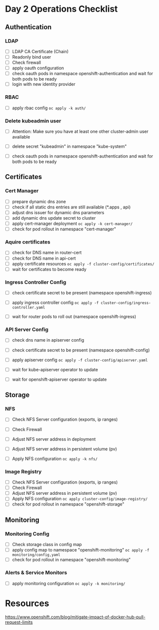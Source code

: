 # Day 2 Operations Checklist


## Authentication

### LDAP

- [ ] LDAP CA Certificate (Chain)
- [ ] Readonly bind user
- [ ] Check firewall
- [ ] apply oauth configuration
- [ ] check oauth pods in namespace openshift-authentication and wait for both pods to be ready
- [ ] login with new identity provider

### RBAC

- [ ] apply rbac config `oc apply -k auth/`


### Delete kubeadmin user

- [ ] Attention: Make sure you have at least one other cluster-admin user available
- [ ] delete secret "kubeadmin" in namespace "kube-system"
- [ ] check oauth pods in namespace openshift-authentication and wait for both pods to be ready


## Certificates

### Cert Manager

- [ ] prepare dynamic dns zone
- [ ] check if all static dns entries are still available (*.apps , api)
- [ ] adjust dns issuer for dynamic dns parameters
- [ ] add dynamic dns update secret to cluster
- [ ] apply cert-manager deployment `oc apply -k cert-manager/`
- [ ] check for pod rollout in namespace "cert-manager"

### Aquire certificates

- [ ] check for DNS name in router-cert
- [ ] check for DNS name in api-cert
- [ ] apply certificate resources `oc apply -f cluster-config/certificates/`
- [ ] wait for certificates to become ready

### Ingress Controller Config

- [ ] check certificate secret to be present (namespace openshift-ingress)
- [ ] apply ingress controller config `oc apply -f cluster-config/ingress-controller.yaml`
- [ ] wait for router pods to roll out (namespace openshift-ingress)


### API Server Config

- [ ] check dns name in apiserver config
- [ ] check certificate secret to be present (namespace openshift-config)
- [ ] apply apiserver config `oc apply -f cluster-config/apiserver.yaml`
- [ ] wait for kube-apiserver operator to update
- [ ] wait for openshift-apiserver operator to update 



## Storage

### NFS

- [ ] Check NFS Server configuration (exports, ip ranges)
- [ ] Check Firewall
- [ ] Adjust NFS server address in deployment
- [ ] Adjust NFS server address in persistent volume (pv)
- [ ] Apply NFS configuration `oc apply -k nfs/`


### Image Registry

- [ ] Check NFS Server configuration (exports, ip ranges)
- [ ] Check Firewall
- [ ] Adjust NFS server address in persistent volume (pv)
- [ ] Apply NFS configuration `oc apply cluster-config/image-registry/` 
- [ ] check for pod rollout in namespace "openshift-storage"

## Monitoring

### Monitoring Config

- [ ] Check storage class in config map
- [ ] apply config map to namespace "openshift-monitoring" `oc apply -f monitoring/config,yaml`
- [ ] check for pod rollout in namespace "openshift-monitoring"

### Alerts & Service Monitors


- [ ] apply monitoring configuration `oc apply -k monitoring/`



# Resources

https://www.openshift.com/blog/mitigate-impact-of-docker-hub-pull-request-limits

